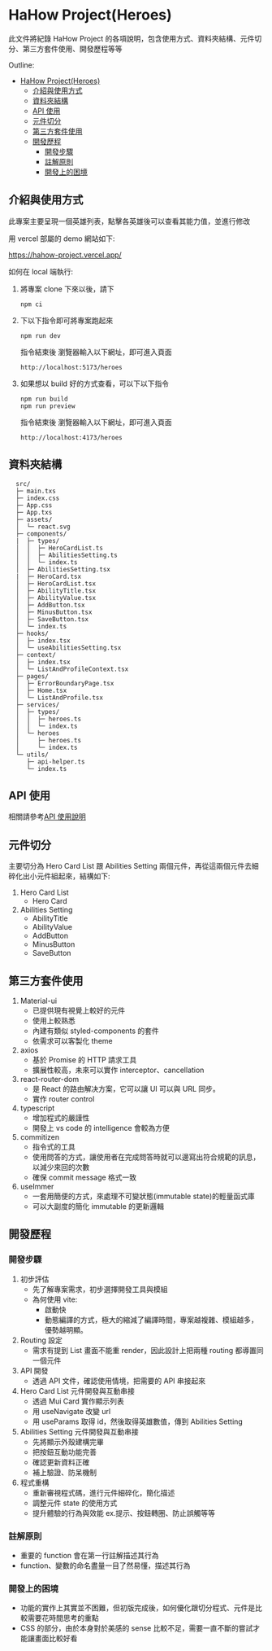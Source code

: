 # HaHow Project(Heroes)

此文件將紀錄 HaHow Project 的各項說明，包含使用方式、資料夾結構、元件切分、第三方套件使用、開發歷程等等

Outline:

- [HaHow Project(Heroes)](#hahow-projectheroes)
  - [介紹與使用方式](#介紹與使用方式)
  - [資料夾結構](#資料夾結構)
  - [API 使用](#api-使用)
  - [元件切分](#元件切分)
  - [第三方套件使用](#第三方套件使用)
  - [開發歷程](#開發歷程)
    - [開發步驟](#開發步驟)
    - [註解原則](#註解原則)
    - [開發上的困境](#開發上的困境)

## 介紹與使用方式

此專案主要呈現一個英雄列表，點擊各英雄後可以查看其能力值，並進行修改

用 vercel 部屬的 demo 網站如下:

https://hahow-project.vercel.app/

如何在 local 端執行:

1. 將專案 clone 下來以後，請下
   ```
   npm ci
   ```
2. 下以下指令即可將專案跑起來

   ```
   npm run dev
   ```

   指令結束後 瀏覽器輸入以下網址，即可進入頁面

   ```
   http://localhost:5173/heroes
   ```

3. 如果想以 build 好的方式查看，可以下以下指令

   ```
   npm run build
   npm run preview
   ```

   指令結束後 瀏覽器輸入以下網址，即可進入頁面

   ```
   http://localhost:4173/heroes
   ```

## 資料夾結構

```
  src/
  ├─ main.txs
  ├─ index.css
  ├─ App.css
  ├─ App.txs
  ├─ assets/
  │  └─ react.svg
  ├─ components/
  |  ├─ types/
  │  │  ├─ HeroCardList.ts
  │  │  ├─ AbilitiesSetting.ts
  │  │  └─ index.ts
  │  ├─ AbilitiesSetting.tsx
  |  ├─ HeroCard.tsx
  │  ├─ HeroCardList.tsx
  │  ├─ AbilityTitle.tsx
  │  ├─ AbilityValue.tsx
  │  ├─ AddButton.tsx
  │  ├─ MinusButton.tsx
  │  ├─ SaveButton.tsx
  │  └─ index.ts
  ├─ hooks/
  │  ├─ index.tsx
  │  └─ useAbilitiesSetting.tsx
  ├─ context/
  │  ├─ index.tsx
  │  └─ ListAndProfileContext.tsx
  ├─ pages/
  │  ├─ ErrorBoundaryPage.tsx
  │  ├─ Home.tsx
  │  └─ ListAndProfile.tsx
  ├─ services/
  │  ├─ types/
  │  │  ├─ heroes.ts
  │  │  └─ index.ts
  │  └─ heroes
  │     ├─ heroes.ts
  │     └─ index.ts
  └─ utils/
     ├─ api-helper.ts
     └─ index.ts
```

## API 使用

相關請參考[API 使用說明](https://github.com/hahow/hahow-recruit/blob/master/frontend.md)

## 元件切分

主要切分為 Hero Card List 跟 Abilities Setting 兩個元件，再從這兩個元件去細碎化出小元件組起來，結構如下:

1. Hero Card List
   - Hero Card
2. Abilities Setting
   - AbilityTitle
   - AbilityValue
   - AddButton
   - MinusButton
   - SaveButton

## 第三方套件使用

1. Material-ui
   - 已提供現有視覺上較好的元件
   - 使用上較熟悉
   - 內建有類似 styled-components 的套件
   - 依需求可以客製化 theme
2. axios
   - 基於 Promise 的 HTTP 請求工具
   - 擴展性較高，未來可以實作 interceptor、cancellation
3. react-router-dom
   - 是 React 的路由解决方案，它可以讓 UI 可以與 URL 同步。
   - 實作 router control
4. typescript
   - 增加程式的嚴謹性
   - 開發上 vs code 的 intelligence 會較為方便
5. commitizen
   - 指令式的工具
   - 使用問答的方式，讓使用者在完成問答時就可以邊寫出符合規範的訊息，以減少來回的次數
   - 確保 commit message 格式一致
6. useImmer
   - 一套用簡便的方式，來處理不可變狀態(immutable state)的輕量函式庫
   - 可以大副度的簡化 immutable 的更新邏輯

## 開發歷程

### 開發步驟

1. 初步評估
   - 先了解專案需求，初步選擇開發工具與模組
   - 為何使用 vite:
     - 啟動快
     - 動態編譯的方式，極大的縮減了編譯時間，專案越複雜、模組越多，優勢越明顯。
2. Routing 設定
   - 需求有提到 List 畫面不能重 render，因此設計上把兩種 routing 都導置同一個元件
3. API 開發
   - 透過 API 文件，確認使用情境，把需要的 API 串接起來
4. Hero Card List 元件開發與互動串接
   - 透過 Mui Card 實作顯示列表
   - 用 useNavigate 改變 url
   - 用 useParams 取得 id，然後取得英雄數值，傳到 Abilities Setting
5. Abilities Setting 元件開發與互動串接
   - 先將顯示外殼建構完畢
   - 把按鈕互動功能完善
   - 確認更新資料正確
   - 補上驗證、防呆機制
6. 程式重構
   - 重新審視程式碼，進行元件細碎化，簡化描述
   - 調整元件 state 的使用方式
   - 提升體驗的行為與效能 ex.提示、按鈕轉圈、防止誤觸等等

### 註解原則

- 重要的 function 會在第一行註解描述其行為
- function、變數的命名盡量一目了然易懂，描述其行為

### 開發上的困境

- 功能的實作上其實並不困難，但初版完成後，如何優化跟切分程式、元件是比較需要花時間思考的重點
- CSS 的部分，由於本身對於美感的 sense 比較不足，需要一直不斷的嘗試才能讓畫面比較好看
